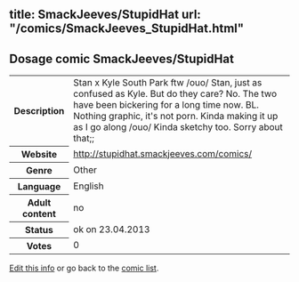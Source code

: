 title: SmackJeeves/StupidHat
url: "/comics/SmackJeeves_StupidHat.html"
---
Dosage comic SmackJeeves/StupidHat
-----------------------------------------

<table class="comicinfo">
<tr>
<th>Description</th><td>Stan x Kyle South Park ftw /ouo/ Stan, just as confused as Kyle. But do they care? No. The two have been bickering for a long time now. BL. Nothing graphic, it's not porn. Kinda making it up as I go along /ouo/ Kinda sketchy too. Sorry about that;;</td>
</tr>
<tr>
<th>Website</th><td><a href="http://stupidhat.smackjeeves.com/comics/">http://stupidhat.smackjeeves.com/comics/</a></td>
</tr>
<tr>
<th>Genre</th><td>Other</td>
</tr>
<tr>
<th>Language</th><td>English</td>
</tr>
<tr>
<th>Adult content</th><td>no</td>
</tr>
<tr>
<th>Status</th><td>ok on 23.04.2013</td>
</tr>
<tr>
<th>Votes</th><td>0</div></td>
</tr>
</table>

[Edit this info](/comics/SmackJeeves_StupidHat_edit.html) or go back to the [comic list](../comic-index.html).
